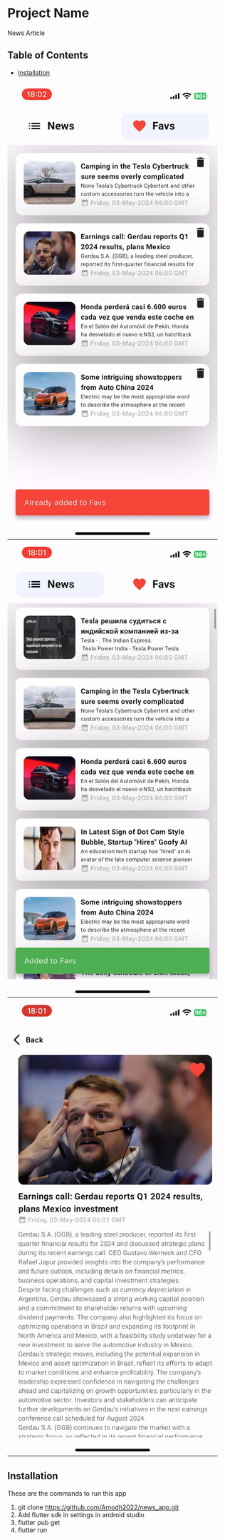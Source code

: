 # Project Name
News Article

## Table of Contents
- [Installation](#installation)

![1.jpeg](assets/images/1.jpeg)
![2.jpeg](assets/images/2.jpeg)
![3.jpeg](assets/images/3.jpeg)
## Installation

These are the commands to run this app

1. git clone https://github.com/Amodh2022/news_app.git
2. Add flutter sdk in settings in android studio
3. flutter pub get 
4. flutter run



